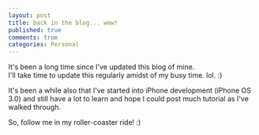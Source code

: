```yaml
---
layout: post
title: back in the blog... wew!
published: true
comments: true
categories: Personal
---  
```

  
It's been a long time since I've updated this blog of mine.    
I'll take time to update this regularly amidst of my busy time. lol. :)  
  
It's been a while also that I've started into iPhone development (iPhone OS 3.0) and still have a lot to learn and hope I could post much tutorial as I've walked through.  
  
So, follow me in my roller-coaster ride! :)
